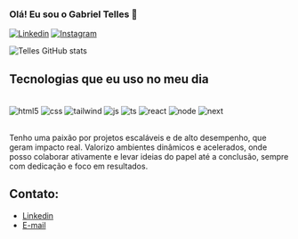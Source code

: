 
### Olá! Eu sou o Gabriel Telles 🤙

[![Linkedin](https://img.shields.io/badge/LinkedIn-0077B5?style=for-the-badge&logo=linkedin&logoColor=white)](https://www.linkedin.com/in/gdtelles)
[![Instagram](https://img.shields.io/badge/Instagram-E4405F?style=for-the-badge&logo=instagram&logoColor=white)](https://www.instagram.com/gdtelles)

![Telles GitHub stats](https://github-readme-stats.vercel.app/api?username=telleswq&show_icons=true&theme=dracula)

## Tecnologias que eu uso no meu dia

<div style:"display: inline_block"></br>
<img align="center" alt="html5" src="https://img.shields.io/badge/HTML5-E34F26?style=for-the-badge&logo=html5&logoColor=white">
<img align="center" alt="css" src="https://img.shields.io/badge/CSS3-1572B6?style=for-the-badge&logo=css3&logoColor=white">
<img align="center" alt="tailwind" src="https://img.shields.io/badge/Tailwind_CSS-38B2AC?style=for-the-badge&logo=tailwind-css&logoColor=white">
<img align="center" alt="js" src="https://img.shields.io/badge/JavaScript-F7DF1E?style=for-the-badge&logo=javascript&logoColor=black">
<img align="center" alt="ts" src="https://img.shields.io/badge/TypeScript-007ACC?style=for-the-badge&logo=typescript&logoColor=white">
<img align="center" alt="react" src="https://img.shields.io/badge/React-20232A?style=for-the-badge&logo=react&logoColor=61DAFB">
<img align="center" alt="node" src="https://img.shields.io/badge/Node.js-43853D?style=for-the-badge&logo=node.js&logoColor=white">
<img align="center" alt="next" src="https://img.shields.io/badge/Next.js-000?logo=nextdotjs&logoColor=fff&style=for-the-badge">
</div><br>

Tenho uma paixão por projetos escaláveis e de alto desempenho, que geram impacto real. Valorizo ambientes dinâmicos e acelerados, onde posso colaborar ativamente e levar ideias do papel até a conclusão, sempre com dedicação e foco em resultados.

## Contato:
- [Linkedin](https://www.linkedin.com/in/gdtelles/)<br>
- [E-mail](telleswq@gmail.com)

